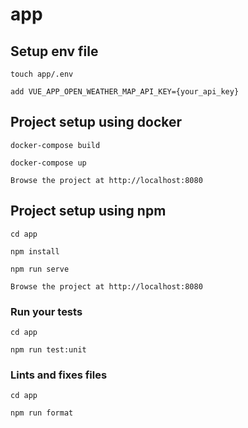 # app

## Setup env file

```
touch app/.env
```

`add VUE_APP_OPEN_WEATHER_MAP_API_KEY={your_api_key}`

## Project setup using docker

```
docker-compose build

docker-compose up

Browse the project at http://localhost:8080
```

## Project setup using npm

```
cd app

npm install

npm run serve

Browse the project at http://localhost:8080
```

### Run your tests

```
cd app

npm run test:unit
```

### Lints and fixes files

```
cd app

npm run format
```
